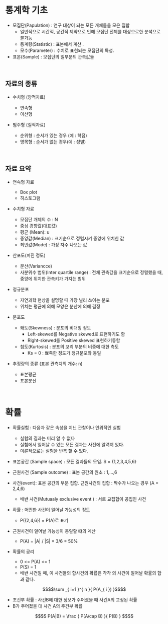 # 통계학 기초 

- 모집단(Papulation) : 연구 대상이 되는 모든 개체들을 모은 집합
    - 일반적으로 시간적, 공간적 제약으로 인해 모집단 전체를 대상으로한 분석으로 불가능 
    - 통계량(Statistic) : 표본에서 계산 .
    - 모수(Parameter) : 수치로 표현되는 모집단의 특성. 
- 표본(Sample) : 모집단의 일부분의 관측값들 


<br>

## 자료의 종류

- 수치형 (양적자료)
    - 연속형  
    - 이산형 

- 범주형 (질적자료)
    - 순위형 : 순서가 있는 경우 (예 : 학점) 
    - 명목형 : 순서가 없는 경우(예 : 성별) 
    
 
 <br>
 
 ## 자료 요약 

- 연속형 자료
    - Box plot
    - 히스토그램 


- 수치형 자료
    - 모집단 개체의 수 : N
    - 중심 경향값(대표값)
    - 평균 (Mean): u 
    - 중앙값(Median) : 크기순으로 정렬시켜 중앙에 위치한 값
    - 최빈값(Mode) : 가장 자주 나오는 값 
    
- 산포도(퍼진 정도)
    - 분산(Variancce) 
    - 사분위수 범위(Inter quartile range) : 전체 관측값을 크기순으로 정렬했을 때, 중앙에 위치한 관측키가 가지는 범위 

- 정규분포
    - 자연과학 현상을 설명할 때 가장 널리 쓰이는 분포
    - 위치는 평균에 의해 모양은 분산에 의해 결정 
    
- 분포도
    - 왜도(Skewness) : 분포의 비대칭 정도
        - Left-skewed를 Negative skewed로 표현하기도 함
        - Right-skewed를 Positive skewed 표현하기돟함
    - 첨도(Kurtosis) : 분포의 꼬리 부분의 비중에 대한 측도 
        - Ks = 0  : 뾰족한 정도가 정규분포와 동일 

- 추정량의 종류 (표본 관측치의 개수: n)
    - 표본평균 
    - 표본분산 
        
<br>

# 확률 

- 확률실험 : 다음과 같은 속성을 지닌 관찰이나 인위적인 실험
    - 실험의 결과는 미리 알 수 없다 
    - 실험에서 일어날 수 있는 모든 결과는 사전에 알려져 있다.
    - 이론적으로는 실험을 반복 할 수 있다.
    
- 표본공간 (Sample space) : 모든 결과들의 모임.  S = {1,2,3,4,5,6}
- 근원사건 (Sample outcome) : 표본 공간의 원소 : 1,...,6
- 사건(event): 표본 공간의 부분 집합. 근원사건의 집합 : 짝수가 나오는 경우 (A = 2,4,6)
    - 배반 사건(Mutuaaly exclusive event ) : 서로 교집합이 공집인 사건 

- 확률 : 어떤한 사건이 일어날 가능성의 정도
    - P({2,4,6}) = P(A)로 표기 

- 근원사건이 일어날 가능성이 동일할 떄의 계산
    - P(A) = |A| / |S| = 3/6 = 50%

- 확률의 공리 
    - 0 <= P(A) <= 1
    - P(S) = 1
    - 배반 사건일 때, 이 사건들의 합사건의 확률은 각각 의 사건이 일어날 확률의 합과 같다. 
    
   
```math
$$\sum _{ i=1 }^{ n }{ P(A_{ i }) }$$
```

- 조건부 확률 : 사건B에 대한 정보가 주어졌을 때 사건A의 교정된 확률
- B가 주어졌을 대 사건 A의 주건부 확률

```math 
$$ P(A|B) = \frac { P(A\cap B) }{ P(B) } $$
``` 
